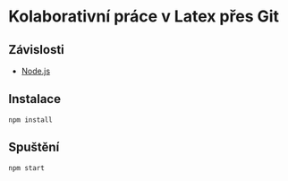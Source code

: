 # Kolaborativní práce v Latex přes Git

## Závislosti

- [Node.js](https://nodejs.org/)

## Instalace

`npm install`

## Spuštění

`npm start`